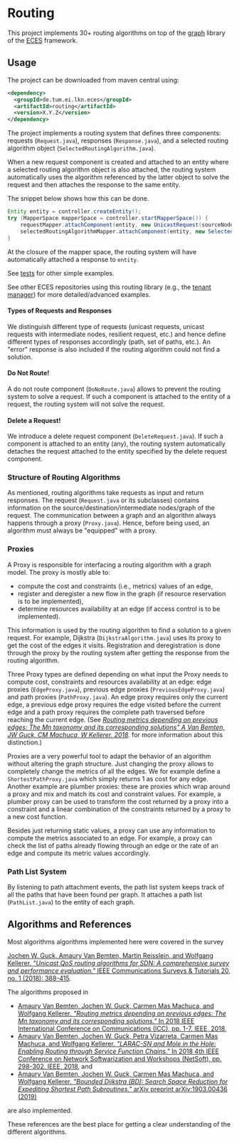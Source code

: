 # Routing

This project implements 30+ routing algorithms on top of the [graph](https://github.com/AmoVanB/eces-graph) library of the [ECES](https://github.com/AmoVanB/eces-core) framework.

## Usage

The project can be downloaded from maven central using:
```xml
<dependency>
  <groupId>de.tum.ei.lkn.eces</groupId>
  <artifactId>routing</artifactId>
  <version>X.Y.Z</version>
</dependency>
```

The project implements a routing system that defines three components: requests (`Request.java`), responses (`Response.java`), and a selected routing algorithm object (`SelectedRoutingAlgorithm.java`).

When a new request component is created and attached to an entity where a selected routing algorithm object is also attached, the routing system automatically uses the algorithm referenced by the latter object to solve the request and then attaches the response to the same entity.

The snippet below shows how this can be done.

```java
Entity entity = controller.createEntity();
try (MapperSpace mapperSpace = controller.startMapperSpace()) {
    requestMapper.attachComponent(entity, new UnicastRequest(sourceNode, destinationNode));
    selectedRoutingAlgorithmMapper.attachComponent(entity, new SelectedRoutingAlgorithm(routingAlgorithmToUse));
}
```

At the closure of the mapper space, the routing system will have automatically attached a response to `entity`.

See [tests](src/test) for other simple examples.

See other ECES repositories using this routing library (e.g., the [tenant manager](https://github.com/AmoVanB/eces-tenant-manager)) for more detailed/advanced examples.
 
#### Types of Requests and Responses

We distinguish different type of requests (unicast requests, unicast requests with intermediate nodes, resilient request, etc.) and hence define different types of responses accordingly (path, set of paths, etc.). An "error" response is also included if the routing algorithm could not find a solution.

#### Do Not Route!

A do not route component (`DoNoRoute.java`) allows to prevent the routing system to solve a request.
If such a component is attached to the entity of a request, the routing system will not solve the request.

#### Delete a Request!

We introduce a delete request component (`DeleteRequest.java`).
If such a component is attached to an entity (any), the routing system automatically detaches the request attached to the entity specified by the delete request component.

### Structure of Routing Algorithms

As mentioned, routing algorithms take requests as input and return responses.
The request (`Request.java` or its subclasses) contains information on the source/destination/intermediate nodes/graph of the request.
The communication between a graph and an algorithm always happens through a proxy (`Proxy.java`).
Hence, before being used, an algorithm must always be "equipped" with a proxy.

### Proxies

 A Proxy is responsible for interfacing a routing algorithm with a graph model. The proxy is mostly able to:
  * compute the cost and constraints (i.e., metrics) values of an edge,
  * register and deregister a new flow in the graph (if resource reservation is to be implemented),
  * determine resources availability at an edge (if access control is to be implemented).

This information is used by the routing algorithm to find a solution to a given request. For example, Dijkstra (`DijkstraAlgorithm.java`) uses its proxy to get the cost of the edges it visits. 
Registration and deregistration is done through the proxy by the routing system after getting the response from the routing algorithm. 

 Three Proxy types are defined depending on what input the Proxy needs to compute cost, constraints and resources availability at an edge: edge proxies (`EdgeProxy.java`), previous edge proxies (`PreviousEdgeProxy.java`) and path proxies (`PathProxy.java`). An edge proxy requires only the current edge, a previous edge proxy requires the edge visited before the current edge and a path proxy requires the complete path traversed before reaching the current edge. (See *[Routing metrics depending on previous edges: The Mn taxonomy and its corresponding solutions" A Van Bemten,  JW Guck, CM Machuca, W Kellerer. 2018](https://arxiv.org/pdf/1805.11586;Routing).* for more information about this distinction.)

 Proxies are a very powerful tool to adapt the behavior of an algorithm without altering the graph structure.
 Just changing the proxy allows to completely change the metrics of all the edges.
 We for example define a `ShortestPathProxy.java` which simply returns 1 as cost for any edge.
 Another example are plumber proxies: these are proxies which wrap around a proxy and mix and match its cost and constraint values.
 For example, a plumber proxy can be used to transform the cost returned by a proxy into a constraint and a linear combination of the constraints returned by a proxy to a new cost function.  

 Besides just returning static values, a proxy can use any information to compute the metrics associated to an edge.
 For example, a proxy can check the list of paths already flowing through an edge or the rate of an edge and compute its metric values accordingly.

### Path List System

By listening to path attachment events, the path list system keeps track of all the paths that have been found per graph. 
It attaches a path list (`PathList.java`) to the entity of each graph.
 
## Algorithms and References

 Most algorithms algorithms implemented here were covered in the survey

 [Jochen W. Guck, Amaury Van Bemten, Martin Reisslein, and Wolfgang Kellerer. *"Unicast QoS routing algorithms for SDN: A comprehensive survey and performance evaluation."* IEEE Communications Surveys & Tutorials 20, no. 1 (2018): 388-415](https://mediatum.ub.tum.de/doc/1420144/file.pdf).

 The algorithms proposed in 

 - [Amaury Van Bemten, Jochen W. Guck, Carmen Mas Machuca, and Wolfgang Kellerer. *"Routing metrics depending on previous edges: The Mn taxonomy and its corresponding solutions."* In 2018 IEEE International Conference on Communications (ICC), pp. 1-7. IEEE, 2018](https://arxiv.org/pdf/1805.11586;Routing),
 - [Amaury Van Bemten, Jochen W. Guck, Petra Vizarreta, Carmen Mas Machuca, and Wolfgang Kellerer. *"LARAC-SN and Mole in the Hole: Enabling Routing through Service Function Chains."* In 2018 4th IEEE Conference on Network Softwarization and Workshops (NetSoft), pp. 298-302. IEEE, 2018](https://mediatum.ub.tum.de/doc/1437432/file.pdf), and
 - [Amaury Van Bemten, Jochen W. Guck, Carmen Mas Machuca, and Wolfgang Kellerer. *"Bounded Dijkstra (BD): Search Space Reduction for Expediting Shortest Path Subroutines."* arXiv preprint arXiv:1903.00436 (2019)](https://arxiv.org/pdf/1903.00436)

 are also implemented.

 These references are the best place for getting a clear understanding of the different algorithms.